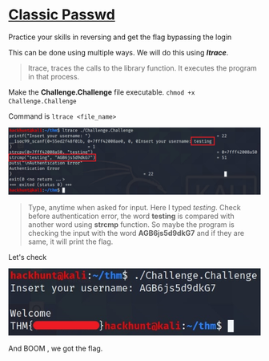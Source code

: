# [Classic Passwd][1]
Practice your skills in reversing and get the flag bypassing the login

This can be done using multiple ways. We will do this using ***ltrace***.

> ltrace, traces the calls to the library function. It executes the program in that process.

Make the **Challenge.Challenge** file executable. `chmod +x Challenge.Challenge`

Command is `ltrace <file_name>`

![ltrace](images/ltrace.jpg)

> Type, anytime when asked for input. Here I typed *testing*. Check before authentication error, the word **testing** is compared with another word using **strcmp** function. So maybe the program is checking the input with the word **AGB6js5d9dkG7** and if they are same, it will print the flag.

Let's check

![Flag](images/flag.jpg)

And BOOM , we got the flag.

[1]: https://tryhackme.com/room/classicpasswd
